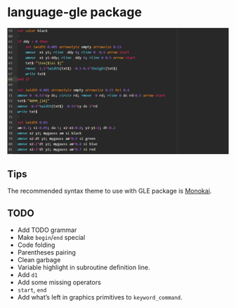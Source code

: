 # language-gle package

![image-20200827180217701](figures/README/image-20200827180217701.png)

## Tips

The recommended syntax theme to use with GLE package is [Monokai](https://atom.io/themes/monokai).

## TODO

- Add TODO grammar
- Make `begin`/`end` special
- Code folding
- Parentheses pairing
- Clean garbage
- Variable highlight in subroutine definition line.
- Add `d1`
- Add some missing operators
-  `start`, `end`
- Add what’s left in graphics primitives to `keyword_command`.
